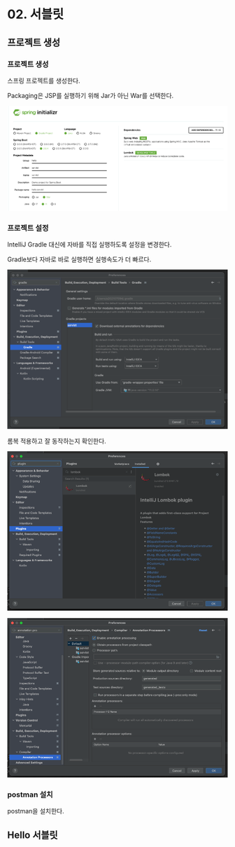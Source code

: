 # 02. 서블릿

## 프로젝트 생성

### 프로젝트 생성

스프링 프로젝트를 생성한다.

Packaging은 JSP를 실행하기 위해 Jar가 아닌 War를 선택한다.

![image-20220226155655368](images/image-20220226155655368.png)





### 프로젝트 설정

IntelliJ Gradle 대신에 자바를 직접 실행하도록 설정을 변경한다.

Gradle보다 자바로 바로 실행하면 실행속도가 더 빠르다.

![image-20220226155631598](images/image-20220226155631598.png)



롬복 적용하고 잘 동작하는지 확인한다.

![image-20220226162717767](images/image-20220226162717767.png)

![image-20220226165107148](images/image-20220226165107148.png)



### postman 설치

postman을 설치한다.



## Hello 서블릿

